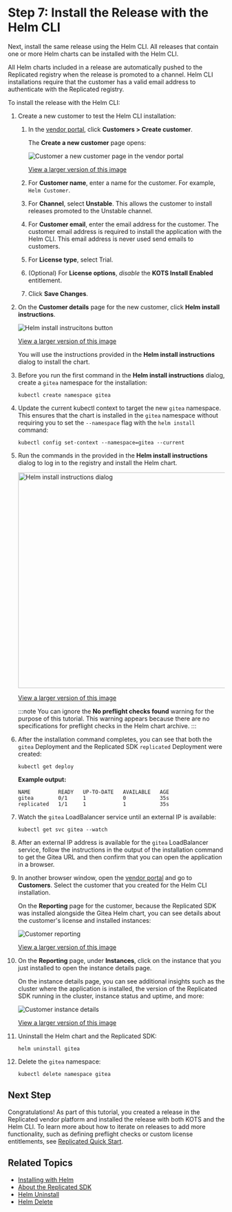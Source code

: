 # Step 7: Install the Release with the Helm CLI

Next, install the same release using the Helm CLI. All releases that contain one or more Helm charts can be installed with the Helm CLI.

All Helm charts included in a release are automatically pushed to the Replicated registry when the release is promoted to a channel. Helm CLI installations require that the customer has a valid email address to authenticate with the Replicated registry.  

To install the release with the Helm CLI:

1. Create a new customer to test the Helm CLI installation:

   1. In the [vendor portal](https://vendor.replicated.com), click **Customers > Create customer**.

      The **Create a new customer** page opens:

      ![Customer a new customer page in the vendor portal](/images/create-customer.png)

      [View a larger version of this image](/images/create-customer.png)

   1. For **Customer name**, enter a name for the customer. For example, `Helm Customer`.

   1. For **Channel**, select **Unstable**. This allows the customer to install releases promoted to the Unstable channel.

   1. For **Customer email**, enter the email address for the customer. The customer email address is required to install the application with the Helm CLI. This email address is never used send emails to customers.

   1. For **License type**, select Trial.

   1. (Optional) For **License options**, _disable_ the **KOTS Install Enabled** entitlement. 

   1. Click **Save Changes**.

1. On the **Customer details** page for the new customer, click **Helm install instructions**.

   ![Helm install instrucitons button](/images/tutorial-gitea-helm-customer-install-button.png)

   [View a larger version of this image](/images/tutorial-gitea-helm-customer-install-button.png)

   You will use the instructions provided in the **Helm install instructions** dialog to install the chart.

1. Before you run the first command in the **Helm install instructions** dialog, create a `gitea` namespace for the installation:

   ```
   kubectl create namespace gitea
   ```

1. Update the current kubectl context to target the new `gitea` namespace. This ensures that the chart is installed in the `gitea` namespace without requiring you to set the `--namespace` flag with the `helm install` command:

   ```
   kubectl config set-context --namespace=gitea --current
   ```

1. Run the commands in the provided in the **Helm install instructions** dialog to log in to the registry and install the Helm chart.

   <img alt="Helm install instructions dialog" src="/images/tutorial-gitea-helm-install-instructions.png" width="500px"/>

   [View a larger version of this image](/images/tutorial-gitea-helm-install-instructions.png)

   :::note
   You can ignore the **No preflight checks found** warning for the purpose of this tutorial. This warning appears because there are no specifications for preflight checks in the Helm chart archive.
   :::

1. After the installation command completes, you can see that both the `gitea` Deployment and the Replicated SDK `replicated` Deployment were created:

   ```
   kubectl get deploy
   ```
   **Example output:**
   ```
   NAME         READY   UP-TO-DATE   AVAILABLE   AGE
   gitea        0/1     1            0           35s
   replicated   1/1     1            1           35s
   ```

1. Watch the `gitea` LoadBalancer service until an external IP is available:

   ```
   kubectl get svc gitea --watch
   ```

1. After an external IP address is available for the `gitea` LoadBalancer service, follow the instructions in the output of the installation command to get the Gitea URL and then confirm that you can open the application in a browser.

1. In another browser window, open the [vendor portal](https://vendor.replicated.com/) and go to **Customers**. Select the customer that you created for the Helm CLI installation.

    On the **Reporting** page for the customer, because the Replicated SDK was installed alongside the Gitea Helm chart, you can see details about the customer's license and installed instances:

    ![Customer reporting](/images/tutorial-gitea-helm-reporting.png)

    [View a larger version of this image](/images/tutorial-gitea-helm-reporting.png)

1. On the **Reporting** page, under **Instances**, click on the instance that you just installed to open the instance details page.

    On the instance details page, you can see additional insights such as the cluster where the application is installed, the version of the Replicated SDK running in the cluster, instance status and uptime, and more:

    ![Customer instance details](/images/tutorial-gitea-helm-instance.png)

    [View a larger version of this image](/images/tutorial-gitea-helm-instance.png)

1. Uninstall the Helm chart and the Replicated SDK:

    ```
    helm uninstall gitea
    ```

1. Delete the `gitea` namespace:
 
    ```
    kubectl delete namespace gitea
    ```

## Next Step

Congratulations! As part of this tutorial, you created a release in the Replicated vendor platform and installed the release with both KOTS and the Helm CLI. To learn more about how to iterate on releases to add more functionality, such as defining preflight checks or custom license entitlements, see [Replicated Quick Start](replicated-onboarding). 

## Related Topics

* [Installing with Helm](/vendor/install-with-helm)
* [About the Replicated SDK](/vendor/replicated-sdk-overview)
* [Helm Uninstall](https://helm.sh/docs/helm/helm_uninstall/)
* [Helm Delete](https://helm.sh/docs/helm/helm_delete/)